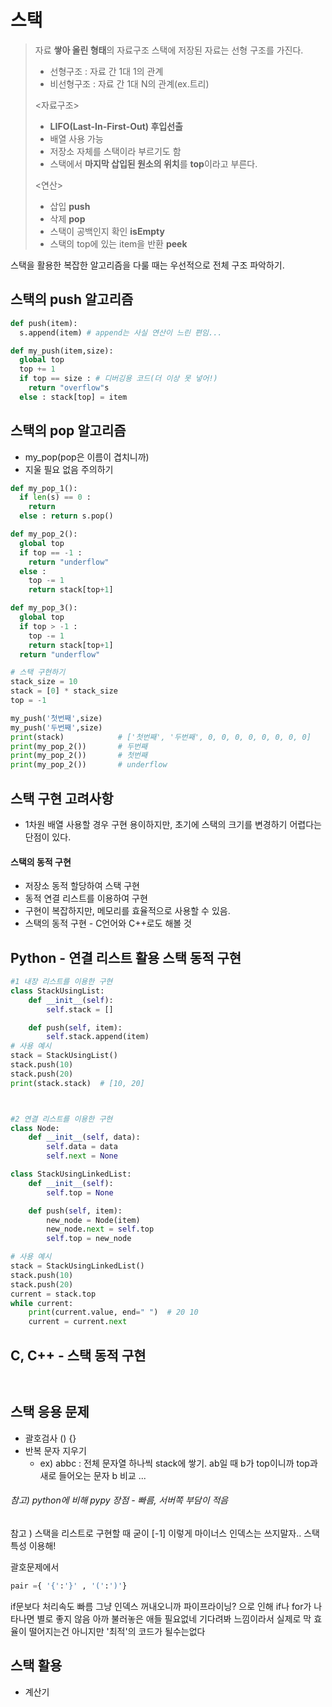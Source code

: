 # 스택
> 자료 **쌓아 올린 형태**의 자료구조
> 스택에 저장된 자료는 선형 구조를 가진다.
> - 선형구조 : 자료 간 1대 1의 관계
> - 비선형구조 : 자료 간 1대 N의 관계(ex.트리)
> 
> 
><자료구조>
> - **LIFO(Last-In-First-Out) 후입선출**
> - 배열 사용 가능
> - 저장소 자체를 스택이라 부르기도 함
> - 스택에서 **마지막 삽입된 원소의 위치**를 **top**이라고 부른다.
>
><연산>
> - 삽입 **push**
> - 삭제 **pop**
> - 스택이 공백인지 확인 **isEmpty**
> - 스택의 top에 있는 item을 반환 **peek**




스택을 활용한 복잡한 알고리즘을 다룰 때는 우선적으로 전체 구조 파악하기.

## 스택의 push 알고리즘
```py
def push(item):
  s.append(item) # append는 사실 연산이 느린 편임...

def my_push(item,size):
  global top
  top += 1
  if top == size : # 디버깅용 코드(더 이상 못 넣어!)
    return "overflow"s
  else : stack[top] = item
```

## 스택의 pop 알고리즘
- my_pop(pop은 이름이 겹치니까)
- 지울 필요 없음 주의하기

```py
def my_pop_1():
  if len(s) == 0 :
    return
  else : return s.pop()

def my_pop_2():
  global top
  if top == -1 :
    return "underflow"
  else :
    top -= 1
    return stack[top+1]

def my_pop_3():
  global top
  if top > -1 :
    top -= 1
    return stack[top+1]
  return "underflow"
```

```py
# 스택 구현하기
stack_size = 10
stack = [0] * stack_size
top = -1

my_push('첫번째',size)
my_push('두번째',size)
print(stack)            # ['첫번째', '두번째', 0, 0, 0, 0, 0, 0, 0, 0]
print(my_pop_2())       # 두번째
print(my_pop_2())       # 첫번째
print(my_pop_2())       # underflow
```
## 스택 구현 고려사항
- 1차원 배열 사용할 경우 구현 용이하지만, 초기에 스택의 크기를 변경하기 어렵다는 단점이 있다.
#### **스택의 동적 구현**
- 저장소 동적 할당하여 스택 구현
- 동적 연결 리스트를 이용하여 구현
- 구현이 복잡하지만, 메모리를 효율적으로 사용할 수 있음.
- 스택의 동적 구현 - C언어와 C++로도 해볼 것

## Python - 연결 리스트 활용 스택 동적 구현
```py
#1 내장 리스트를 이용한 구현
class StackUsingList:
    def __init__(self):
        self.stack = []

    def push(self, item):
        self.stack.append(item)
# 사용 예시
stack = StackUsingList()
stack.push(10)
stack.push(20)
print(stack.stack)  # [10, 20]



#2 연결 리스트를 이용한 구현
class Node:
    def __init__(self, data):
        self.data = data
        self.next = None

class StackUsingLinkedList:
    def __init__(self):
        self.top = None

    def push(self, item):
        new_node = Node(item)
        new_node.next = self.top
        self.top = new_node

# 사용 예시
stack = StackUsingLinkedList()
stack.push(10)
stack.push(20)
current = stack.top
while current:
    print(current.value, end=" ")  # 20 10
    current = current.next
```


## C, C++ - 스택 동적 구현
```c

```

```cpp

```


## 스택 응용 문제
- 괄호검사 () {}
- 반복 문자 지우기
  - ex) abbc : 전체 문자열 하나씩 stack에 쌓기. ab일 때 b가 top이니까 top과 새로 들어오는 문자 b 비교 ...



###### 참고) python에 비해 pypy 장점 - 빠름, 서버쪽 부담이 적음
참고 ) 스택을 리스트로 구현할 때 굳이 [-1] 이렇게 마이너스 인덱스는 쓰지말자.. 스택 특성 이용해!




괄호문제에서
```py
pair ={ '{':'}' , '(':')'}
```
if문보다 처리속도 빠름
그냥 인덱스 꺼내오니까
파이프라이닝? 으로 인해 if나 for가 나타나면 별로 좋지 않음
아까 불러놓은 애들 필요없네 기다려봐 느낌이라서
실제로 막 효율이 떨어지는건 아니지만
'최적'의 코드가 될수는없다




## 스택 활용
- 계산기